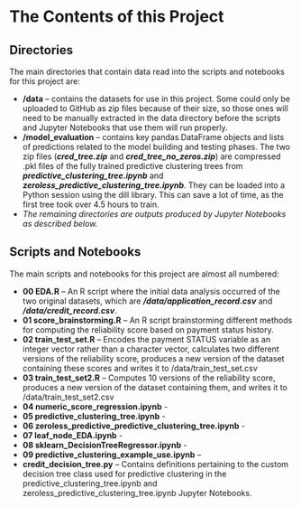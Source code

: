 # The Contents of this Project

## Directories
The main directories that contain data read into the scripts and notebooks for this project are:
- **/data** – contains the datasets for use in this project.  Some could only be uploaded to GitHub as zip files because of their size, so those ones will need to be manually extracted in the data directory before the scripts and Jupyter Notebooks that use them will run properly.
- **/model_evaluation** – contains key pandas.DataFrame objects and lists of predictions related to the model building and testing phases.  The two zip files (***cred_tree.zip*** and ***cred_tree_no_zeros.zip***) are compressed .pkl files of the fully trained predictive clustering trees from ***predictive_clustering_tree.ipynb*** and ***zeroless_predictive_clustering_tree.ipynb***.  They can be loaded into a Python session using the dill library.  This can save a lot of time, as the first tree took over 4.5 hours to train.
- *The remaining directories are outputs produced by Jupyter Notebooks as described below.*

## Scripts and Notebooks
The main scripts and notebooks for this project are almost all numbered:
- **00 EDA.R** – An R script where the initial data analysis occurred of the two original datasets, which are ***/data/application_record.csv*** and ***/data/credit_record.csv***.
- **01 score_brainstorming.R** – An R script brainstorming different methods for computing the reliability score based on payment status history.
- **02 train_test_set.R** – Encodes the payment STATUS variable as an integer vector rather than a character vector, calculates two different versions of the reliability score, produces a new version of the dataset containing these scores and writes it to /data/train_test_set.csv
- **03 train_test_set2.R** – Computes 10 versions of the reliability score, produces a new version of the dataset containing them, and writes it to /data/train_test_set2.csv
- **04 numeric_score_regression.ipynb** - 
- **05 predictive_clustering_tree.ipynb** - 
- **06 zeroless_predictive_predictive_clustering_tree.ipynb** - 
- **07 leaf_node_EDA.ipynb** - 
- **08 sklearn_DecisionTreeRegressor.ipynb** - 
- **09 predictive_clustering_example_use.ipynb** – 
- **credit_decision_tree.py** – Contains definitions pertaining to the custom decision tree class used for predictive clustering in the predictive_clustering_tree.ipynb and zeroless_predictive_clustering_tree.ipynb Jupyter Notebooks.
